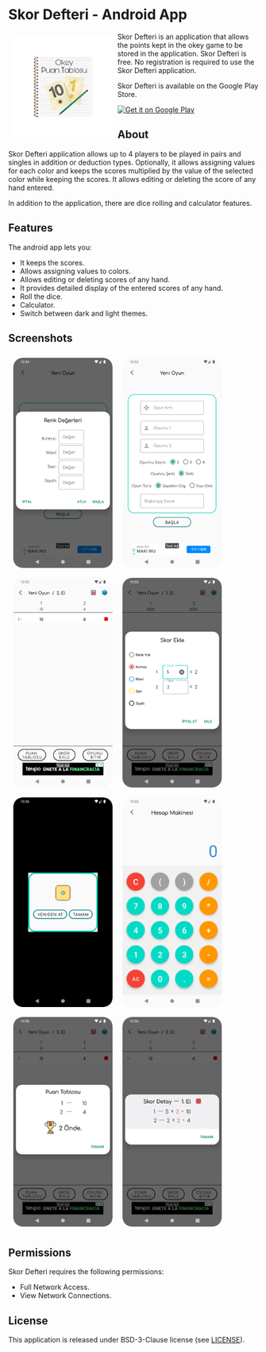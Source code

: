 # Skor Defteri - Android App

<img src="/readme/ic_logo.png" align="left"
width="200" hspace="10" vspace="10">

Skor Defteri is an application that allows the points kept in the okey game to be stored in the application. 
Skor Defteri is free.
No registration is required to use the Skor Defteri application.

Skor Defteri is available on the Google Play Store.

<p align="left">
<a href="https://play.google.com/store/apps/details?id=com.mahmutalperenunal.okeypuantablosu">
    <img alt="Get it on Google Play"
        height="80"
        src="https://play.google.com/intl/en_us/badges/images/generic/en_badge_web_generic.png" />
</a>  

## About

Skor Defteri application allows up to 4 players to be played in pairs and singles in addition or deduction types. Optionally, it allows assigning values ​​for each color and keeps the scores multiplied by the value of the selected color while keeping the scores. It allows editing or deleting the score of any hand entered.

In addition to the application, there are dice rolling and calculator features.

## Features

The android app lets you:
- It keeps the scores.
- Allows assigning values to colors.
- Allows editing or deleting scores of any hand.
- It provides detailed display of the entered scores of any hand.
- Roll the dice.
- Calculator.
- Switch between dark and light themes.

## Screenshots

[<img src="/readme/Screenshot_20221111_105411.png" align="center"
width="200"
    hspace="10" vspace="10">](/readme/Screenshot_20221111_105411.png)
[<img src="/readme/Screenshot_20221111_105446.png" align="left"
width="200"
    hspace="10" vspace="10">](/readme/Screenshot_20221111_105446.png)
[<img src="/readme/Screenshot_20221111_105539.png" align="center"
width="200"
    hspace="10" vspace="10">](/readme/Screenshot_20221111_105539.png)
[<img src="/readme/Screenshot_20221111_105553.png" align="left"
width="200"
    hspace="10" vspace="10">](/readme/Screenshot_20221111_105553.png)
[<img src="/readme/Screenshot_20221111_105603.png" align="center"
width="200"
    hspace="10" vspace="10">](/readme/Screenshot_20221111_105603.png)
[<img src="/readme/Screenshot_20221111_105618.png" align="left"
width="200"
    hspace="10" vspace="10">](/readme/Screenshot_20221111_105618.png)
[<img src="/readme/Screenshot_20221111_105634.png" align="center"
width="200"
    hspace="10" vspace="10">](/readme/Screenshot_20221111_105634.png)
[<img src="/readme/Screenshot_20221111_105648.png" align="left"
width="200"
    hspace="10" vspace="10">](/readme/Screenshot_20221111_105648.png)

## Permissions

Skor Defteri requires the following permissions:
- Full Network Access.
- View Network Connections.

## License

This application is released under BSD-3-Clause license (see [LICENSE](LICENSE)).
